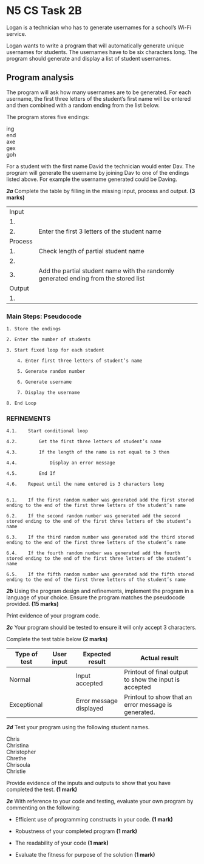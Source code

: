 # N5 CS Task 2B

Logan is a technician who has to generate usernames for a school’s Wi-Fi service.

Logan wants to write a program that will automatically generate unique usernames for students. The usernames have to be six characters long. The program should generate and display a list of student usernames.

## Program analysis

The program will ask how many usernames are to be generated. For each username, the first three letters of the student’s first name will be entered and then combined with a random ending from the list below.

The program stores five endings:

ing  
end  
axe  
gex  
goh


For a student with the first name David the technician would enter Dav. The program will generate the username by joining Dav to one of the endings listed above. For example the username generated could be Daving.

___2a___ Complete the table by filling in the missing input, process and output. __(3 marks)__

<table>
  <tr>
    <td>Input</td>
    <td></td>
  </tr>
  <tr>
    <td>1.</td>
    <td></td>
  </tr>
  <tr>
    <td>2.</td>
    <td>Enter the first 3 letters of the student name</td>
  </tr>
  <tr>
    <td>Process</td>
    <td></td>
  </tr>
  <tr>
    <td>1.</td>
    <td>Check length of partial student name</td>
  </tr>
  <tr>
    <td>2.</td>
    <td></td>
  </tr>
  <tr>
    <td>3.</td>
    <td>Add the partial student name with the randomly generated ending from the stored list</td>
  </tr>
  <tr>
    <td>Output</td>
    <td></td>
  </tr>
  <tr>
    <td>1.</td>
    <td></td>
  </tr>
</table>

### Main Steps: Pseudocode

```
1. Store the endings

2. Enter the number of students

3. Start fixed loop for each student

    4. Enter first three letters of student’s name

    5. Generate random number

    6. Generate username

    7. Display the username

8. End Loop
```

### REFINEMENTS

```
4.1.    Start conditional loop

4.2.        Get the first three letters of student’s name

4.3.        If the length of the name is not equal to 3 then

4.4.            Display an error message

4.5.        End If

4.6.    Repeat until the name entered is 3 characters long


6.1.    If the first random number was generated add the first stored ending to the end of the first three letters of the student’s name

6.2.    If the second random number was generated add the second stored ending to the end of the first three letters of the student’s name

6.3.    If the third random number was generated add the third stored ending to the end of the first three letters of the student’s name

6.4.    If the fourth random number was generated add the fourth stored ending to the end of the first three letters of the student’s name

6.5.    If the fifth random number was generated add the fifth stored ending to the end of the first three letters of the student’s name

```

___2b___ Using the program design and refinements, implement the program in a language of your choice. Ensure the program matches the pseudocode provided. __(15 marks)__

Print evidence of your program code.

___2c___ Your program should be tested to ensure it will only accept 3 characters.

Complete the test table below __(2 marks)__

| Type of test | User input | Expected result | Actual result |
| --- | --- | --- | --- |
| Normal | | Input accepted | Printout of final output to show the input is accepted |
| Exceptional | | Error message displayed | Printout to show that an error message is generated. |

___2d___ Test your program using the following student names.

Chris  
Christina  
Christopher  
Chrethe  
Chrisoula  
Christie

Provide evidence of the inputs and outputs to show that you have completed the test. __(1 mark)__

___2e___ With reference to your code and testing, evaluate your own program by commenting
on the following:

* Efficient use of programming constructs in your code. __(1 mark)__

* Robustness of your completed program __(1 mark)__

* The readability of your code __(1 mark)__

* Evaluate the fitness for purpose of the solution __(1 mark)__
